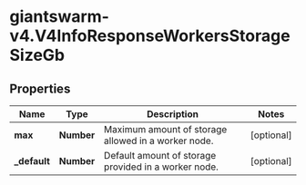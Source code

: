 # giantswarm-v4.V4InfoResponseWorkersStorageSizeGb

## Properties
Name | Type | Description | Notes
------------ | ------------- | ------------- | -------------
**max** | **Number** | Maximum amount of storage allowed in a worker node. | [optional] 
**_default** | **Number** | Default amount of storage provided in a worker node. | [optional] 



